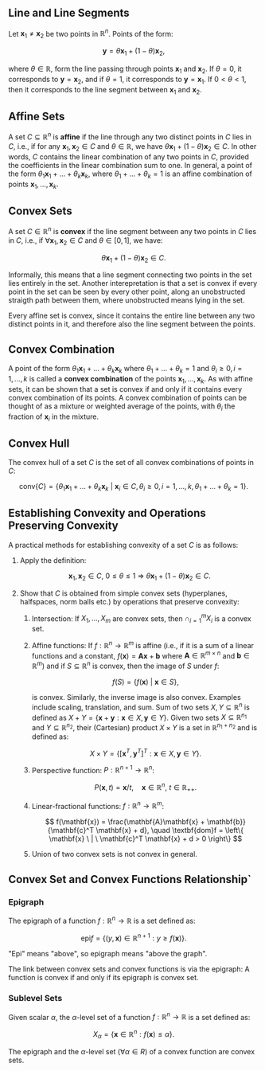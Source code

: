 ## Line and Line Segments

Let $\mathbf{x}_1 \neq \mathbf{x}_2$ be two points in $\mathbb{R}^n$. Points of the form:

$$
\mathbf{y} = \theta \mathbf{x}_1 + (1 - \theta)\mathbf{x}_2,
$$

where $\theta \in \mathbb{R}$, form the line passing through 
points $\mathbf{x}_1$ and $\mathbf{x}_2$. If 
$\theta = 0$, it corresponds to $\mathbf{y} = \mathbf{x}_2$, and 
if $\theta = 1$, it corresponds to $\mathbf{y} = \mathbf{x}_1$. If 
$0 < \theta < 1$, then it corresponds to the line segment between $\mathbf{x}_1$ and 
$\mathbf{x}_2$.

## Affine Sets
A set $C \subseteq \mathbb{R}^n$ is **affine** if the 
line through any two distinct points in $C$ lies in $C$, i.e., 
if for any $\mathbf{x}_1, \mathbf{x}_2 \in C$ and $\theta \in \mathbb{R}$,
we have $\theta \mathbf{x}_1 + (1 - \theta) \mathbf{x}_2 \in C$. 
In other words, $C$ contains the linear combination of any two points in 
$C$, provided the coefficients in the linear combination sum to one. In general,
a point of the form $\theta_1 \mathbf{x}_1 + \ldots + \theta_k \mathbf{x}_k$, 
where $\theta_1 + \ldots + \theta_k = 1$ is an affine combination of points
$\mathbf{x}_1, \ldots, \mathbf{x}_k$.

## Convex Sets

A set $C \in \mathbb{R}^n$ is **convex** if the line segment between any two points in
$C$ lies in $C$, i.e., if $\forall \mathbf{x}_1, \mathbf{x}_2 \in C$ and 
$\theta \in \left[0, 1 \right]$, we have:

$$
\theta \mathbf{x}_1 + (1 - \theta) \mathbf{x}_2 \in C.
$$

Informally, this means that a 
line segment connecting two points in the set lies entirely in the set. Another interepretation is that a set is convex if every point in the set can be seen by every other point, along an unobstructed straigth path between them, where unobstructed means lying in the set. 

Every affine
set is convex, since it contains the entire line between any two distinct points in it, and 
therefore also the line segment between the points.

## Convex Combination

A point of the form $\theta_1 \mathbf{x}_1 + \ldots + \theta_k \mathbf{x}_k$ where $\theta_1 + \ldots + \theta_k = 1$ and $\theta_i \geq 0, i = 1, \ldots, k$ is called 
a **convex combination** of the points $\mathbf{x}_1, \ldots, \mathbf{x}_k$. As with affine sets, it can be shown that a set is convex if and only if it contains every convex
combination of its points. A convex combination of points can be thought of as a mixture or weighted average of the points, with $\theta_i$ the fraction of $\mathbf{x}_i$ in the mixture.

## Convex Hull

The convex hull of a set $C$ is the set of all convex combinations of points in $C$:

$$
\text{conv}\left\{C\right\} = \left\{ \theta_1 \mathbf{x}_1 + \ldots + \theta_k \mathbf{x}_k \ | \ \mathbf{x}_i \in C, \theta_i \geq 0, i = 1, \ldots, k, \theta_1 + \ldots + \theta_k = 1 \right\}.
$$

## Establishing Convexity and Operations Preserving Convexity

A practical methods for establishing convexity of a set $C$ is as follows:

1. Apply the definition:

    $$
    \mathbf{x}_1, \mathbf{x}_2 \in C, \ 0 \leq \theta \leq 1 \ \Rightarrow \ \theta \mathbf{x}_1 + (1 - \theta) \mathbf{x}_2 \in C.
    $$

2. Show that $C$ is obtained from simple convex sets (hyperplanes, halfspaces, norm balls etc.) by operations that preserve convexity:

    1. Intersection: If $X_1, \ldots, X_m$ are convex sets, then $\cap^m_{i = 1} X_i$ is a convex set.
    2. Affine functions: If $f: \mathbb{R}^n \rightarrow \mathbb{R}^m$ is affine (i.e., if it is a sum of a linear functions and a constant, $f(\mathbf{x}) = \mathbf{A}\mathbf{x} + \mathbf{b}$ where $\mathbf{A} \in \mathbb{R}^{m \times n}$ and $\mathbf{b} \in \mathbb{R}^m$) and if $S \subseteq \mathbb{R}^n$ is convex, then the image of $S$ under $f$:
        
        $$
        f(S) = \left\{ f(\mathbf{x}) \ | \ \mathbf{x} \in S \right\},
        $$

        is convex. Similarly, the inverse image is also convex. Examples include scaling, translation, and sum. Sum of two sets $X, Y \subseteq \mathbb{R}^n$ is defined as $X + Y = \left\{ \mathbf{x} + \mathbf{y} : \mathbf{x} \in X, \mathbf{y} \in Y \right\}$. Given two sets $X \subseteq \mathbb{R}^{n_1}$ and $Y \subseteq \mathbb{R}^{n_2}$, their (Cartesian) product $X \times Y$ is a set in $\mathbb{R}^{n_1 + n_2}$ and is defined as:
        
        $$
        X \times Y = \left\{ [\mathbf{x}^T, \mathbf{y}^T]^T : \mathbf{x} \in X, \mathbf{y} \in Y \right\}.
        $$

    3. Perspective function: $P: \mathbb{R}^{n + 1} \rightarrow \mathbb{R}^n$:
        
        $$
        P(\mathbf{x}, t) = \mathbf{x} / t, \quad \mathbf{x} \in \mathbb{R}^n, \ t \in \mathbb{R}_{++}.
        $$

    4. Linear-fractional functions: $f: \mathbb{R}^n \rightarrow \mathbb{R}^m$:
        
        $$
        f(\mathbf{x}) = \frac{\mathbf{A}\mathbf{x} + \mathbf{b}}{\mathbf{c}^T \mathbf{x} + d}, \quad \textbf{dom}f = \left\{ \mathbf{x} \ | \ \mathbf{c}^T \mathbf{x} + d > 0 \right\}
        $$

    5. Union of two convex sets is not convex in general.

## Convex Set and Convex Functions Relationship`

### Epigraph

The epigraph of a function $f: \mathbb{R}^n \rightarrow \mathbb{R}$ is a set defined as:

$$
\text{epi} f = \left\{ (y, \mathbf{x}) \in \mathbb{R}^{n + 1} : y \geq f(\mathbf{x}) \right\}.
$$

"Epi" means "above", so epigraph means "above the graph". 

The link between convex sets and convex functions is via the epigraph: A
function is convex if and only if its epigraph is convex set.

### Sublevel Sets 

Given scalar $\alpha$, the $\alpha$-level set of a function $f: \mathbb{R}^n \rightarrow \mathbb{R}$ is a set defined as:

$$
X_\alpha = \left\{ \mathbf{x} \in \mathbb{R}^n : f(\mathbf{x}) \leq \alpha \right\}.
$$

The epigraph and the $\alpha$-level set ($\forall \alpha \in R$) of a convex function are convex sets.